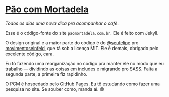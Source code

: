 # [Pão com Mortadela](http://paomortadela.com.br)

_Todos os dias uma nova dica pra acompanhar o café._

Esse é o código-fonte do site `paomortadela.com.br`. Ele é feito com Jekyll.

O design original e a maior parte do código é do @[seufelipe](http://seufelipe.com.br/) pro [movimentoseinfeld](http://movimentoseinfield.com.br), que tá sob a licença MIT. Ele é demais, obrigado pelo excelente código, cara.

Eu tô fazendo uma reorganização no código pra manter ele no modo que eu trabalho — dividindo as coisas em includes e migrando pro SASS. Falta a segunda parte, a primeira fiz rapidinho.

O PCM é hospedado pelo GitHub Pages. Eu tô estudando como fazer uma pesquisa no site. Se souber como, manda aí. :smile:
